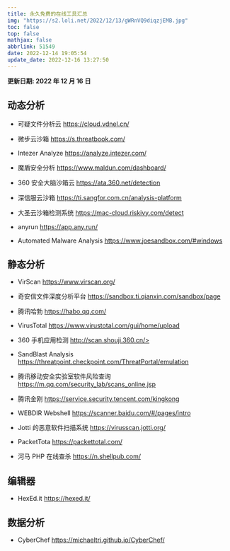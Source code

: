 ```yaml
---
title: 永久免费的在线工具汇总
img: "https://s2.loli.net/2022/12/13/gWRnVQ9diqzjEMB.jpg"
toc: false
top: false
mathjax: false
abbrlink: 51549
date: 2022-12-14 19:05:54
update_date: 2022-12-16 13:27:50
---
```


**更新日期: 2022 年 12 月 16 日**

## 动态分析

- 可疑文件分析云 <https://cloud.vdnel.cn/>

- 微步云沙箱 <https://s.threatbook.com/>

- Intezer Analyze <https://analyze.intezer.com/>

- 魔盾安全分析 <https://www.maldun.com/dashboard/>

- 360 安全大脑沙箱云 <https://ata.360.net/detection>

- 深信服云沙箱 <https://ti.sangfor.com.cn/analysis-platform>

- 大圣云沙箱检测系统 <https://mac-cloud.riskivy.com/detect>

- anyrun <https://app.any.run/>

- Automated Malware Analysis <https://www.joesandbox.com/#windows>

## 静态分析

- VirScan <https://www.virscan.org/>

- 奇安信文件深度分析平台 <https://sandbox.ti.qianxin.com/sandbox/page>

- 腾讯哈勃 <https://habo.qq.com/>

- VirusTotal <https://www.virustotal.com/gui/home/upload>

- 360 手机应用检测 http://scan.shouji.360.cn/>

- SandBlast Analysis <https://threatpoint.checkpoint.com/ThreatPortal/emulation>

- 腾讯移动安全实验室软件风险查询 <https://m.qq.com/security_lab/scans_online.jsp>

- 腾讯金刚 <https://service.security.tencent.com/kingkong>

- WEBDIR Webshell <https://scanner.baidu.com/#/pages/intro>

- Jotti 的恶意软件扫描系统 <https://virusscan.jotti.org/>

- PacketTota <https://packettotal.com/>

- 河马 PHP 在线查杀 <https://n.shellpub.com/>

## 编辑器

- HexEd.it <https://hexed.it/>

## 数据分析

- CyberChef <https://michaeltri.github.io/CyberChef/>
